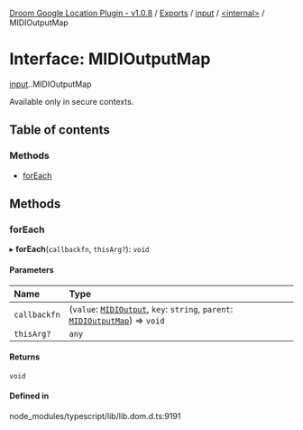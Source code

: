 [Droom Google Location Plugin - v1.0.8](../README.md) / [Exports](../modules.md) / [input](../modules/input.md) / [<internal\>](../modules/input._internal_.md) / MIDIOutputMap

# Interface: MIDIOutputMap

[input](../modules/input.md).[<internal>](../modules/input._internal_.md).MIDIOutputMap

Available only in secure contexts.

## Table of contents

### Methods

- [forEach](input._internal_.MIDIOutputMap.md#foreach)

## Methods

### forEach

▸ **forEach**(`callbackfn`, `thisArg?`): `void`

#### Parameters

| Name | Type |
| :------ | :------ |
| `callbackfn` | (`value`: [`MIDIOutput`](../modules/input._internal_.md#midioutput), `key`: `string`, `parent`: [`MIDIOutputMap`](../modules/input._internal_.md#midioutputmap)) => `void` |
| `thisArg?` | `any` |

#### Returns

`void`

#### Defined in

node_modules/typescript/lib/lib.dom.d.ts:9191
